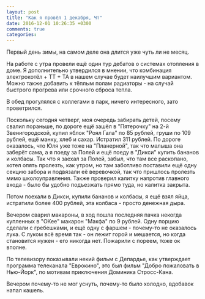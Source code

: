 ```yaml
---
layout: post
title: "Как я провёл 1 декабря, Чт"
date: 2016-12-01 10:26:35 +0300
comments: true
categories: 
---
```

Первый день зимы, на самом деле она длится уже чуть ли не месяц.

На работе с утра провели ещё один тур дебатов о системах отопления в доме. Я дополнительно утвердился в мнении, что комбинация электрокотёл + ТТ + ТА в нашем случае будет наилучшим вариантом. Можно также добавить к тёплым полам радиаторы - на случай быстрого прогрева или срочного сброса тепла. 

В обед прогулялся с коллегами в парк, ничего интересного, зато проветрился.

Поскольку сегодня четверг, моя очередь забирать детей, посему свалил пораньше, по дороге ещё зашёл в "Пятерочку" на 2-й Звенигородской, купил яблок "Роял Гала" по 85 рублей, груши по 109 рублей, ещё манку, хлеб и сахар. Истратил 311 рублей. По дороге оказалось, что Юля уже тоже на "Планерной", так что малыша она заберёт сама, а я поеду за Полей и ещё поеду в "Дикси" купить бананов и колбасы. Так что я заехал за Полей, забыл, что там все раскопано, хотел опять пролезть, как утром, но там заботливо поставили ещё одну секцию забора и подвязали её веревочкой, так что пришлось пролезть мимо школоуправления. Также проверил калитку напротив главного входа - было бы удобно подъезжать прямо туда, но калитка закрыта.

Потом поехали в Дикси, купили бананов и колбасы, я ещё взял яйца, истратили более 400 рублей, эта колбаса - просто денежная дыра.

Вечером сварил макароны, в ход пошла последняя пачка некогда купленных в "ОКее" макарон "Макфа" по 9 рублей. Одну порцию сделали с гребешками, и ещё одну с фаршем - почему-то не оказалось лука. С луком всё время так - он лежит горой и мешается, но когда становится нужен - его никогда нет. Пожарили с пореем, тоже ок вполне.

По телевизору показывали некий фильм с Депардье, как утверждает программа телеканала "Еврокино", это был фильм "Добро пожаловать в Нью-Йорк", по мотивам приключения Доминика Стросс-Кана. 

Вечером почему-то не мог уснуть, почему-то было холодно, вдобавок напал кашель.